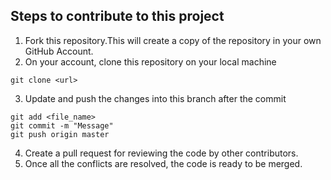 ## Steps to contribute to this project

1. Fork this repository.This will create a copy of the repository in your own GitHub Account.
2. On your account, clone this repository on your local machine
```
git clone <url>
```
3. Update and push the changes into this branch after the commit
```
git add <file_name>
git commit -m "Message"
git push origin master
```
4. Create a pull request for reviewing the code by other contributors.
5. Once all the conflicts are resolved, the code is ready to be merged.

